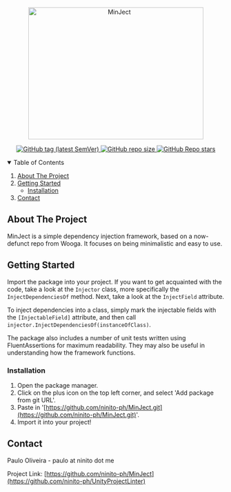<!-- PROJECT LOGO -->
<br />
<p align="center">
  <a href="https://github.com/ninito-ph/MinJect">
    <img src="https://i.imgur.com/bMiWI9w.png" alt="MinJect" width="406" height="306">
    <p align="center">
    <img alt="GitHub tag (latest SemVer)" src="https://img.shields.io/github/v/tag/ninito-ph/MinJect?label=version&style=for-the-badge">
    <img alt="GitHub repo size" src="https://img.shields.io/github/repo-size/ninito-ph/MinJect?label=size&style=for-the-badge">
    <img alt="GitHub Repo stars" src="https://img.shields.io/github/stars/ninito-ph/MinJect?style=for-the-badge">
    </p>
  </a>


<!-- TABLE OF CONTENTS -->
<details open="open">
  <summary>Table of Contents</summary>
  <ol>
    <li>
      <a href="#about-the-project">About The Project</a>
    </li>
    <li>
      <a href="#getting-started">Getting Started</a>
      <ul>
        <li><a href="#installation">Installation</a></li>
      </ul>
    </li>
    <li><a href="#contact">Contact</a></li>
  </ol>
</details>



<!-- ABOUT THE PROJECT -->
## About The Project

MinJect is a simple dependency injection framework, based on a now-defunct repo from Wooga. It focuses on being minimalistic and easy to use.

<!-- GETTING STARTED -->
## Getting Started

Import the package into your project. If you want to get acquainted with the code, take a look at the `Injector` class, more specifically the `InjectDependenciesOf` method. Next, take a look at the `InjectField` attribute.

To inject dependencies into a class, simply mark the injectable fields with the `[InjectableField]` attribute, and then call `injector.InjectDependenciesOf(instanceOfClass)`.

The package also includes a number of unit tests written using FluentAssertions for maximum readability. They may also be useful in understanding how the framework functions.


### Installation

1. Open the package manager.
2. Click on the plus icon on the top left corner, and select 'Add package from git URL'.
3. Paste in '[https://github.com/ninito-ph/MinJect.git](https://github.com/ninito-ph/MinJect.git)'.
4. Import it into your project!


<!-- CONTACT -->
## Contact

Paulo Oliveira - paulo at ninito dot me

Project Link: [https://github.com/ninito-ph/MinJect](https://github.com/ninito-ph/UnityProjectLinter)


